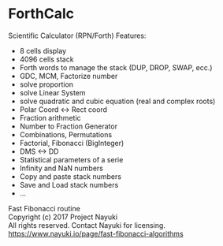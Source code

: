 # ForthCalc
Scientific Calculator (RPN/Forth)
Features:
- 8 cells display
- 4096 cells stack
- Forth words to manage the stack (DUP, DROP, SWAP, ecc.)
- GDC, MCM, Factorize number
- solve proportion
- solve Linear System
- solve quadratic and cubic equation (real and complex roots)
- Polar Coord <-> Rect coord
- Fraction arithmetic
- Number to Fraction Generator
- Combinations, Permutations
- Factorial, Fibonacci (BigInteger)
- DMS <-> DD
- Statistical parameters of a serie
- Infinity and NaN numbers
- Copy and paste stack numbers
- Save and Load stack numbers
- ...

Fast Fibonacci routine  
Copyright (c) 2017 Project Nayuki  
All rights reserved. Contact Nayuki for licensing.  
https://www.nayuki.io/page/fast-fibonacci-algorithms  
